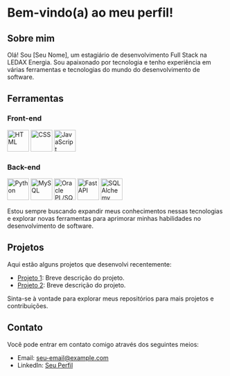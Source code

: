 # Bem-vindo(a) ao meu perfil!

## Sobre mim
Olá! Sou [Seu Nome], um estagiário de desenvolvimento Full Stack na LEDAX Energia. Sou apaixonado por tecnologia e tenho experiência em várias ferramentas e tecnologias do mundo do desenvolvimento de software.

## Ferramentas

### Front-end
[<img src="https://cdn.svgporn.com/logos/html-5.svg" alt="HTML" width="50px" height="50px">](https://developer.mozilla.org/en-US/docs/Web/HTML)
[<img src="https://cdn.svgporn.com/logos/css-3.svg" alt="CSS" width="50px" height="50px">](https://developer.mozilla.org/en-US/docs/Web/CSS)
[<img src="https://cdn.svgporn.com/logos/javascript.svg" alt="JavaScript" width="50px" height="50px">](https://developer.mozilla.org/en-US/docs/Web/JavaScript)

### Back-end
[<img src="https://cdn.svgporn.com/logos/python.svg" alt="Python" width="50px" height="50px">](https://www.python.org/)
[<img src="https://cdn.svgporn.com/logos/mysql.svg" alt="MySQL" width="50px" height="50px">](https://www.mysql.com/)
[<img src="https://cdn.svgporn.com/logos/oracle.svg" alt="Oracle PL/SQL" width="50px" height="50px">](https://www.oracle.com/database/technologies/appdev/plsql.html)
[<img src="https://cdn.svgporn.com/logos/fastapi.svg" alt="FastAPI" width="50px" height="50px">](https://fastapi.tiangolo.com/)
[<img src="https://cdn.svgporn.com/logos/sqlalchemy.svg" alt="SQLAlchemy" width="50px" height="50px">](https://www.sqlalchemy.org/)

Estou sempre buscando expandir meus conhecimentos nessas tecnologias e explorar novas ferramentas para aprimorar minhas habilidades no desenvolvimento de software.

## Projetos

Aqui estão alguns projetos que desenvolvi recentemente:

- [Projeto 1](link-para-o-projeto): Breve descrição do projeto.
- [Projeto 2](link-para-o-projeto): Breve descrição do projeto.

Sinta-se à vontade para explorar meus repositórios para mais projetos e contribuições.

## Contato

Você pode entrar em contato comigo através dos seguintes meios:

- Email: seu-email@example.com
- LinkedIn: [Seu Perfil](link-para-o-seu-perfil)
